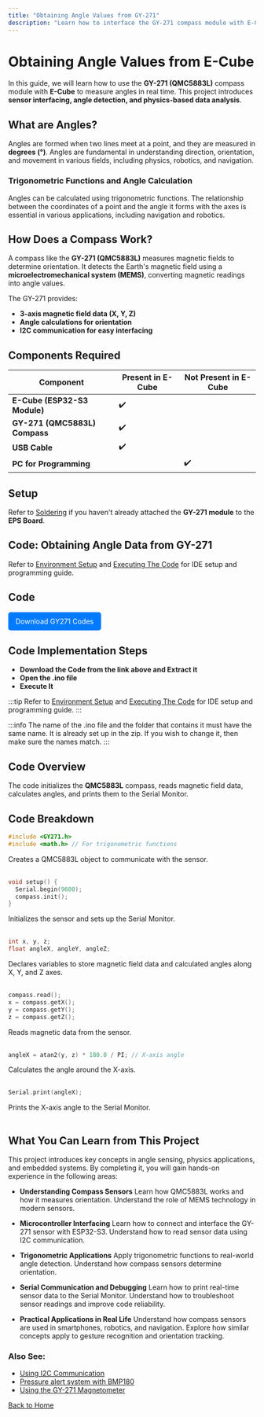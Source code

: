 ```yaml
---
title: "Obtaining Angle Values from GY-271"
description: "Learn how to interface the GY-271 compass module with E-Cube and read angle values."
---
```


# **Obtaining Angle Values from E-Cube**

In this guide, we will learn how to use the **GY-271 (QMC5883L)** compass module with **E-Cube** to measure angles in real time. This project introduces **sensor interfacing, angle detection, and physics-based data analysis**.

## **What are Angles?**
Angles are formed when two lines meet at a point, and they are measured in **degrees (°)**. Angles are fundamental in understanding direction, orientation, and movement in various fields, including physics, robotics, and navigation.

### **Trigonometric Functions and Angle Calculation**
Angles can be calculated using trigonometric functions. The relationship between the coordinates of a point and the angle it forms with the axes is essential in various applications, including navigation and robotics.

## **How Does a Compass Work?**
A compass like the **GY-271 (QMC5883L)** measures magnetic fields to determine orientation. It detects the Earth's magnetic field using a **microelectromechanical system (MEMS)**, converting magnetic readings into angle values.

The GY-271 provides:
- **3-axis magnetic field data (X, Y, Z)**
- **Angle calculations for orientation**
- **I2C communication for easy interfacing**

## **Components Required**

| Component                   | Present in E-Cube | Not Present in E-Cube |
|-----------------------------|-------------------|-----------------------|
| **E-Cube (ESP32-S3 Module)**| ✔️                |                       |
| **GY-271 (QMC5883L) Compass**     |          ✔️          |                  | 
| **USB Cable**              |            ✔️       |                     |
| **PC for Programming** ||✔️|

## **Setup**
Refer to [Soldering](/en/assembly/soldering.md) if you haven't already attached the **GY-271 module** to the **EPS Board**.

## **Code: Obtaining Angle Data from GY-271**

Refer to [Environment Setup](/en/operationguide/environmentsetup.md) and [Executing The Code](/en/operationguide/executingthecode.md) for IDE setup and programming guide.

## Code

<a href="/public/GY271-main.zip" download style="display: inline-block; padding: 10px 15px; background: #007bff; color: white; text-decoration: none; border-radius: 5px;">
Download GY271 Codes
</a>

## Code Implementation Steps

- **Download the Code from the link above and Extract it**
- **Open the .ino file**
- **Execute It**

:::tip
Refer to [Environment Setup](/en/operationguide/environmentsetup.md) and [Executing The Code](/en/operationguide/executingthecode.md) for IDE setup and programming guide.
:::

:::info
The name of the .ino file and the folder that contains it must have the same name. It is already set up in the zip. If you wish to change it, then make sure the names match.
:::

## **Code Overview**
The code initializes the **QMC5883L** compass, reads magnetic field data, calculates angles, and prints them to the Serial Monitor.

## **Code Breakdown**

```cpp
#include <GY271.h>
#include <math.h> // For trigonometric functions
```
Creates a QMC5883L object to communicate with the sensor.<br><br>

```cpp
void setup() {
  Serial.begin(9600);
  compass.init();
}
```
Initializes the sensor and sets up the Serial Monitor.<br><br>

```cpp
int x, y, z;
float angleX, angleY, angleZ;
```
Declares variables to store magnetic field data and calculated angles along X, Y, and Z axes.<br><br>

```cpp
compass.read();
x = compass.getX();
y = compass.getY();
z = compass.getZ();
```
Reads magnetic data from the sensor.<br><br>

```cpp
angleX = atan2(y, z) * 180.0 / PI; // X-axis angle
```
Calculates the angle around the X-axis.<br><br>

```cpp
Serial.print(angleX);

```
Prints the X-axis angle to the Serial Monitor.<br><br>

## What You Can Learn from This Project

This project introduces key concepts in angle sensing, physics applications, and embedded systems. By completing it, you will gain hands-on experience in the following areas:

- **Understanding Compass Sensors**
Learn how QMC5883L works and how it measures orientation.
Understand the role of MEMS technology in modern sensors.

- **Microcontroller Interfacing**
Learn how to connect and interface the GY-271 sensor with ESP32-S3.
Understand how to read sensor data using I2C communication.

- **Trigonometric Applications**
Apply trigonometric functions to real-world angle detection.
Understand how compass sensors determine orientation.

- **Serial Communication and Debugging**
Learn how to print real-time sensor data to the Serial Monitor.
Understand how to troubleshoot sensor readings and improve code reliability.

- **Practical Applications in Real Life**
Understand how compass sensors are used in smartphones, robotics, and navigation.
Explore how similar concepts apply to gesture recognition and orientation tracking.

### **Also See:**
- [Using I2C Communication](/en/experiments/gpiosensor/i2c_communication)  
- [Pressure alert system with BMP180](/en/experiments/gpiosensor/pressure_led_warning)
- [Using the GY-271 Magnetometer](/en/experiments/gpiosensor/motion_detector)

[Back to Home](./index.md)